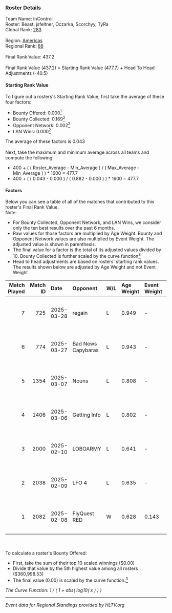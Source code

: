### Roster Details<br />
Team Name: InControl<br />
Roster: Beast, jsfeltner, Oczarka, Scorchyy, TyRa<br />
Global Rank: [283](../../standings_global_2025_05_05.md)<br />
<br />
Region: [Americas]( ../../standings_americas_2025_05_05.md)<br />
Regional Rank: [88]( ../../standings_americas_2025_05_05.md)<br />
<br />
Final Rank Value:  437.2<br />
<br />
Final Rank Value (437.2) = Starting Rank Value (477.7) + Head To Head Adjustments (-40.5)<br />

#### Starting Rank Value<br />
To figure out a rosters's Starting Rank Value, first take the average of these four factors:<br />
- Bounty Offered: 0.000[<sup>1</sup>](#table2)
- Bounty Collected: 0.169[<sup>2</sup>](#table1)
- Opponent Network: 0.002[<sup>2</sup>](#table1)
- LAN Wins: 0.000[<sup>2</sup>](#table1)

The average of these factors is 0.043<br />
<br />
Next, take the maximum and minimum average across all teams and compute the following:<br />
- 400 + ( ( Roster_Average - Min_Average ) / ( Max_Average - Min_Average ) ) * 1600 = 477.7
- 400 + ( ( 0.043 - 0.000 ) / ( 0.882 - 0.000 ) ) * 1600 = 477.7


#### Factors<br />
Below you can see a table of all of the matches that contributed to this roster's Final Rank Value.<br />
Note:<br />

- For Bounty Collected, Opponent Network, and LAN Wins, we consider only the ten best results over the past 6 months.
- Raw values for those factors are multiplied by Age Weight. Bounty and Opponent Network values are also multiplied by Event Weight. The adjusted value is shown in parenthesis.
- The final value for a factor is the total of its adjusted values divided by 10. Bounty Collected is further scaled by the curve function[<sup>3</sup>](#curveFunction)
- Head to head adjustments are based on rosters' starting rank values. The results shown below are adjusted by Age Weight and not Event Weight
<span id="table1"></span><br />


| Match Played | Match ID | Date       | Opponent           | W/L | Age Weight | Event Weight | Bounty Collected | Opponent Network | LAN Wins  | H2H Adj. | Roster                                    |
| -: | -: | :- | :- | :- | :- | :- | :- | :- | :- | -: | :- |
|            7 |      725 | 2025-03-28 | regain             | L   | 0.949      | -            | -                | -                | -         |   -12.00 | Beast, jsfeltner, Oczarka, Scorchyy, TyRa |
|            6 |      774 | 2025-03-27 | Bad News Capybaras | L   | 0.943      | -            | -                | -                | -         |   -12.45 | Beast, jsfeltner, Oczarka, Scorchyy, TyRa |
|            5 |     1354 | 2025-03-07 | Nouns              | L   | 0.808      | -            | -                | -                | -         |    -4.57 | Beast, DYLAN, jsfeltner, toxsty, TyRa     |
|            4 |     1406 | 2025-03-06 | Getting Info       | L   | 0.802      | -            | -                | -                | -         |   -12.16 | Beast, DYLAN, jsfeltner, toxsty, TyRa     |
|            3 |     2000 | 2025-02-10 | LOBOARMY           | L   | 0.641      | -            | -                | -                | -         |    -5.08 | Beast, DYLAN, jsfeltner, milo, TyRa       |
|            2 |     2038 | 2025-02-09 | LFO 4              | L   | 0.635      | -            | -                | -                | -         |    -7.60 | Beast, DYLAN, jsfeltner, TyRa, Wilky      |
|            1 |     2082 | 2025-02-08 | FlyQuest RED       | W   | 0.628      | 0.143        | 0.001 (0.000)    | 0.277 (0.025)    | 0 (0.000) |    13.39 | Beast, DYLAN, jsfeltner, milo, TyRa       |

<br />
<span id="table2"></span><br />
To calculate a roster's Bounty Offered:<br />

- First, take the sum of their top 10 scaled winnings ($0.00)
- Divide that value by the 5th highest value among all rosters ($360,998.53)
- The final value (0.00) is scaled by the curve function.[<sup>3</sup>](#curveFunction)

<span id="curveFunction"></span>_The Curve Function: 1 / ( 1 + abs( log10( x ) ) )_<br />

---
_Event data for Regional Standings provided by HLTV.org_<br />
